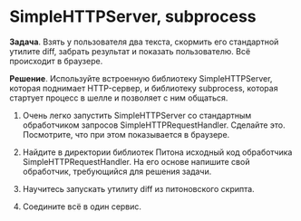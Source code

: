 SimpleHTTPServer, subprocess
============================

**Задача**. Взять у пользователя два текста, скормить его стандартной утилите diff, забрать результат и показать пользователю. Всё происходит в браузере.

**Решение**. Используйте встроенную библиотеку SimpleHTTPServer, которая поднимает HTTP-сервер, и библиотеку subprocess, которая стартует процесс в шелле и позволяет с ним общаться.

1. Очень легко запустить SimpleHTTPServer со стандартным обработчиком запросов SimpleHTTPRequestHandler. Сделайте это. Посмотрите, что при этом показывается в браузере.

2. Найдите в директории библиотек Питона исходный код обработчика SimpleHTTPRequestHandler. На его основе напишите свой обработчик, требующийся для решения задачи.

3. Научитесь запускать утилиту diff из питоновского скрипта.

4. Соедините всё в один сервис.
